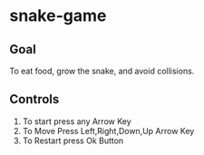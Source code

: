 # snake-game
## Goal 
To eat food, grow the snake, and avoid collisions.
## Controls
1. To start press any Arrow Key
2. To Move Press Left,Right,Down,Up Arrow Key
3. To Restart press Ok Button
